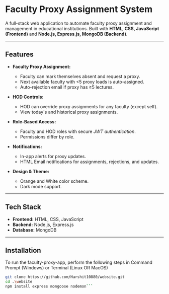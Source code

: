 # Faculty Proxy Assignment System

A full-stack web application to automate faculty proxy assignment and management in educational institutions. Built with **HTML, CSS, JavaScript (Frontend)** and **Node.js, Express.js, MongoDB (Backend)**.

---

## Features

- **Faculty Proxy Assignment:**
  - Faculty can mark themselves absent and request a proxy.
  - Next available faculty with <5 proxy loads is auto-assigned.
  - Auto-rejection email if proxy has ≥5 lectures.

- **HOD Controls:**
  - HOD can override proxy assignments for any faculty (except self).
  - View today's and historical proxy assignments.

- **Role-Based Access:**
  - Faculty and HOD roles with secure *JWT authentication*.
  - Permissions differ by role.

- **Notifications:**
  - In-app alerts for proxy updates.
  - HTML Email notifications for assignments, rejections, and updates.

- **Design & Theme:**
  - Orange and White color scheme.
  - Dark mode support.
---

## Tech Stack

- **Frontend:** HTML, CSS, JavaScript
- **Backend:** Node.js, Express.js
- **Database:** MongoDB

---

## Installation
  To run the faculty-proxy-app, perform the following steps in Command Prompt (Windows) or Terminal (Linux OR MacOS)
```bash
git clone https://github.com/Harshit10880/website.git
cd .\website
npm install express mongoose nodemon```

